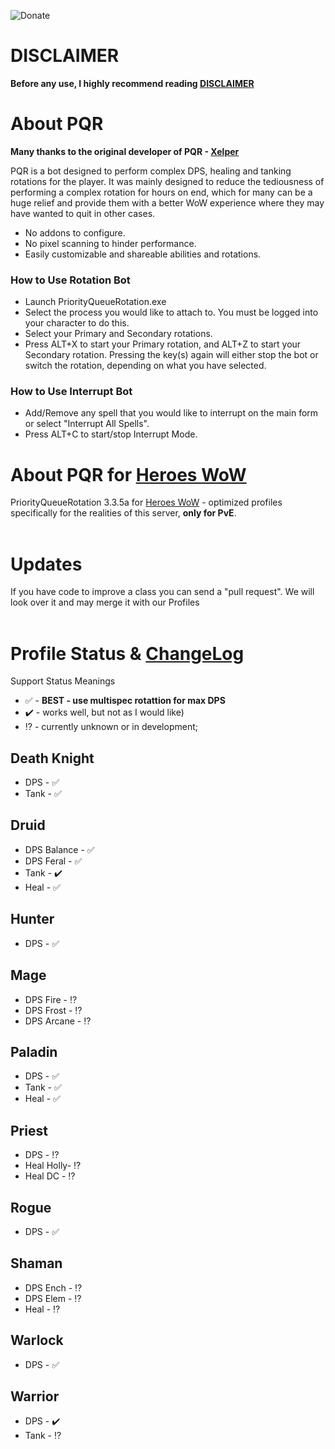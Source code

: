 ![Donate](https://img.shields.io/badge/Donate-Help%20US-orange.svg?style=for-the-badge)

# DISCLAIMER
**Before any use, I highly recommend reading [DISCLAIMER](https://github.com/darhanger/PQR_3.3.5a-for-Heroes-WoW/blob/master/DISCLAIMER.md)**

# About PQR
**Many thanks to the original developer of PQR - [Xelper](http://www.ownedcore.com/forums/members/44279-xelper.html)**

PQR is a bot designed to perform complex DPS, healing and tanking rotations for the player. It was mainly designed to reduce the tediousness of performing a complex rotation for hours on end, which for many can be a huge relief and provide them with a better WoW experience where they may have wanted to quit in other cases.
<br>
+ No addons to configure.
+ No pixel scanning to hinder performance.
+ Easily customizable and shareable abilities and rotations.
### How to Use Rotation Bot
+ Launch PriorityQueueRotation.exe
+ Select the process you would like to attach to. You must be logged into your character to do this.
+ Select your Primary and Secondary rotations.
+ Press ALT+X to start your Primary rotation, and ALT+Z to start your Secondary rotation. Pressing the key(s) again will either stop the bot or switch the rotation, depending on what you have selected.

### How to Use Interrupt Bot
+ Add/Remove any spell that you would like to interrupt on the main form or select "Interrupt All Spells".
+ Press ALT+C to start/stop Interrupt Mode.

# About PQR for [Heroes WoW](https://heroes-wow.com/wotlk/index.php?page=register&raf=f5665b13f04b02826bc3a9723d13129898068c37)
PriorityQueueRotation 3.3.5a for [Heroes WoW](https://heroes-wow.com/wotlk/index.php?page=register&raf=f5665b13f04b02826bc3a9723d13129898068c37) - optimized profiles specifically for the realities of this server, **only for PvE**.
<br>
<br>
# Updates
If you have code to improve a class you can send a "pull request". We will look over it and may merge it with our Profiles
<br>
<br>
# Profile Status & [ChangeLog](https://github.com/darhanger/PQR_3.3.5a-for-Heroes-WoW/blob/master/ChangeLog.md)
Support Status Meanings 
<br>
+ ✅ - **BEST - use multispec rotattion for max DPS**
+ ✔️ - works well, but not as I would like)
+ ⁉️ - currently unknown or in development;

## Death Knight
+ DPS - ✅
+ Tank - ✅
## Druid
+ DPS Balance - ✅
+ DPS Feral - ✅
+ Tank - ✔️
+ Heal - ✅
## Hunter
+ DPS - ✅
## Mage
+ DPS Fire - ⁉️
+ DPS Frost - ⁉️
+ DPS Arcane - ⁉️
## Paladin
+ DPS - ✅
+ Tank - ✅
+ Heal - ✅
## Priest
+ DPS - ⁉️
+ Heal Holly- ⁉️
+ Heal DC - ⁉️
## Rogue
+ DPS - ✅
## Shaman
+ DPS Ench - ⁉️ 
+ DPS Elem - ⁉️
+ Heal - ⁉️
## Warlock
- DPS - ✅
## Warrior
+ DPS - ✔️
+ Tank - ⁉️

